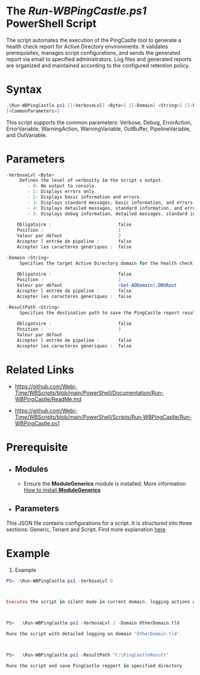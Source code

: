 ﻿# The *Run-WBPingCastle.ps1* PowerShell Script

The script automates the execution of the PingCastle tool to generate a health check report for Active Directory environments.
It validates prerequisites, manages script configurations, and sends the generated report via email to specified administrators.
Log files and generated reports are organized and maintained according to the configured retention policy.

# Syntax
```powershell
.\Run-WBPingCastle.ps1 [[-VerboseLvl] <Byte>] [[-Domain] <String>] [[-ResultPath] <String>] 
[<CommonParameters>]
```

This script supports the common parameters: Verbose, Debug, ErrorAction, ErrorVariable, WarningAction, 
WarningVariable, OutBuffer, PipelineVariable, and OutVariable.

# Parameters
```powershell
-VerboseLvl <Byte>
     Defines the level of verbosity in the script s output.
        - 0: No output to console.
        - 1: Displays errors only.
        - 2: Displays basic information and errors.
        - 3: Displays standard messages, basic information, and errors.
        - 4: Displays detailed messages, standard information, and errors.
        - 5: Displays debug information, detailed messages, standard information, and errors.
    
    Obligatoire :                         false
    Position :                            1
    Valeur par défaut                     2
    Accepter l entrée de pipeline :       false
    Accepter les caractères génériques :  false
```
```powershell
-Domain <String>
     Specifies the target Active Directory domain for the health check. By default, the script uses the current domain of the system.
    
    Obligatoire :                         false
    Position :                            2
    Valeur par défaut                     (Get-ADDomain).DNSRoot
    Accepter l entrée de pipeline :       false
    Accepter les caractères génériques :  false
```
```powershell
-ResultPath <String>
     Specifies the destination path to save the PingCastle report results. If not specified, the results are saved in the script directory.
    
    Obligatoire :                         false
    Position :                            3
    Valeur par défaut                     
    Accepter l entrée de pipeline :       false
    Accepter les caractères génériques :  false
```


# Related Links
- https://github.com/Webi-Time/WBScripts/blob/main/PowerShell/Documentation/Run-WBPingCastle/ReadMe.md

- https://github.com/Webi-Time/WBScripts/blob/main/PowerShell/Scripts/Run-WBPingCastle/Run-WBPingCastle.ps1
# Prerequisite
- ## Modules
	- Ensure the **ModuleGenerics** module is installed. More information [How to install **ModuleGenerics**](/Powershell/README.md)


- ## Parameters

This JSON file contains configurations for a script. It is structured into three sections: Generic, Tenant and Script. Find more explanation [here](/Powershell/README.md)

# Example

1. Example
```powershell
PS> .\Run-WBPingCastle.ps1 -VerboseLvl 0



Executes the script in silent mode in current domain, logging actions without displaying them in the console.



PS>  .\Run-WBPingCastle.ps1 -VerboseLvl 2 -Domain OtherDomain.tld

Runs the script with detailed logging on domain 'OtherDomain.tld'.



PS>  .\Run-WBPingCastle.ps1 -ResultPath "C:\PingCastleResult"

Runs the script and save PingCastle repport in specified directory
```

